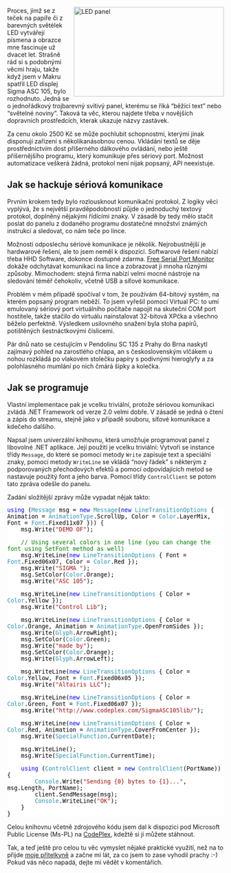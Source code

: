<!-- dcterms:identifier = aspnetcz#210 -->
<!-- dcterms:title = Ovládání LED panelu Sigma ASC 105 -->
<!-- dcterms:abstract = Sigma ASC 105 je LED panel, který se dá lacino koupit v Makru. Za cenu okolo 2500 Kč se může pochlubit schopnostmi, kterými jinak disponují zařízení s několikanásobnou cenou. Možnost automatizace veškerá žádná, protokol není nijak popsaný, API neexistuje. Hacknul jsem ho a napsal univerzální knihovnu, která umí s panelem spolupracovat. Akorát teď nevím co s ní :) -->
<!-- np9:categoryId = 7 -->
<!-- x4w:category = Software -->
<!-- np9:authorId = 1 -->
<!-- np9:authorEmail = michal.valasek@altairis.cz -->
<!-- dcterms:creator = Michal Altair Valášek -->
<!-- dcterms:created = 2008-09-18T07:53:00+02:00 -->
<!-- dcterms:date = 2008-09-18T07:53:00+02:00 -->

<p><img title="LED panel" style="border-right: 0px; border-top: 0px; margin: 0px 0px 0px 10px; border-left: 0px; border-bottom: 0px" height="208" alt="LED panel" src="https://www.cdn.altairis.cz/Blog/2008/20080917-20080918-ledpanel_3.png" width="349" align="right" border="0"> Proces, jímž se z teček na papíře či z barevných světélek LED vytvářejí písmena a obrazce mne fascinuje už dvacet let. Strašně rád si s podobnými věcmi hraju, takže když jsem v Makru spatřil LED displej Sigma ASC 105, bylo rozhodnuto. Jedná se o jednořádkový trojbarevný svítivý panel, kterému se říká “běžící text” nebo “světelné noviny”. Taková ta věc, kterou najdete třeba v novějších dopravních prostředcích, kterak ukazuje názvy zastávek.</p>  <p>Za cenu okolo 2500 Kč se může pochlubit schopnostmi, kterými jinak disponují zařízení s několikanásobnou cenou. Vkládání textů se děje prostřednictvím dost příšerného dálkového ovládání, nebo ještě příšernějšího programu, který komunikuje přes sériový port. Možnost automatizace veškerá žádná, protokol není nijak popsaný, API neexistuje.</p>  <h2>Jak se hackuje sériová komunikace</h2>  <p>Prvním krokem tedy bylo rozlousknout komunikační protokol. Z logiky věci vyplývá, že s největší pravděpodobností půjde o jednoduchý textový protokol, doplněný nějakými řídícími znaky. V zásadě by tedy mělo stačit poslat do panelu z dodaného programu dostatečné množství známých instrukcí a sledovat, co nám teče po lince.</p>  <p>Možností odposlechu sériové komunikace je několik. Nejrobustnější je hardwarové řešení, ale to jsem neměl k dispozici. Softwarové řešení nabízí třeba HHD Software, dokonce dostupné zdarma. <a href="http://www.serial-port-monitor.com/">Free Serial Port Monitor</a> dokáže odchytávat komunikaci na lince a zobrazovat ji mnoha různými způsoby. Mimochodem: stejná firma nabízí velmi mocné nástroje na sledování téměř čehokoliv, včetně USB a síťové komunikace.</p>  <p>Problém v mém případě spočíval v tom, že používám 64-bitový systém, na kterém popsaný program neběží. To jsem vyřešil pomocí Virtual PC: to umí emulovaný sériový port virtuálního počítače napojit na skuteční COM port hostitele, takže stačilo do virtuálu nainstalovat 32-bitová XPčka a všechno běželo perfektně. Výsledkem usilovného snažení byla stoha papírů, potištěných šestnáctkovými číslicemi.</p>  <p>Pár dnů nato se cestujícím v Pendolinu SC 135 z Prahy do Brna naskytl zajímavý pohled na zarostlého chlapa, an s československým vlčákem u nohou rozkládá po vlakovém stolečku papíry s podivnými hieroglyfy a za polohlasného mumlání po nich čmárá šipky a kolečka.</p>  <h2>Jak se programuje</h2>  <p>Vlastní implementace pak je vcelku triviální, protože sériovou komunikaci zvládá .NET Framework od verze 2.0 velmi dobře. V zásadě se jedná o čtení a zápis do streamu, stejně jako v případě souboru, síťové komunikace a kdečeho dalšího.</p>  <p>Napsal jsem univerzální knihovnu, která umožňuje programovat panel z libovolné .NET aplikace. Její použití je vcelku triviální: Vytvoří se instance třídy <code>Message</code>, do které se pomocí metody <code>Write</code> zapisuje text a speciální znaky, pomocí metody <code>WriteLine</code> se vkládá “nový řádek” s některým z podporovaných přechodových efektů a pomocí odpovídajících metod se nastavuje použitý font a jeho barva. Pomocí třídy <code>ControlClient</code> se potom tato zpráva odešle do panelu. </p>  <p>Zadání složitější zprávy může vypadat nějak takto:</p>  <div style="font-size: 10pt; background: white; color: black; font-family: consolas, monospace">   <p style="margin: 0px"><span style="color: blue">using</span> (<span style="color: #2b91af">Message</span> msg = <span style="color: blue">new</span> <span style="color: #2b91af">Message</span>(<span style="color: blue">new</span> <span style="color: #2b91af">LineTransitionOptions</span> { Animation = <span style="color: #2b91af">AnimationType</span>.ScrollUp, Color = <span style="color: #2b91af">Color</span>.LayerMix, Font = <span style="color: #2b91af">Font</span>.Fixed11x07 })) {</p>    <p style="margin: 0px">&#160;&#160;&#160; msg.Write(<span style="color: #a31515">&quot;DEMO OF&quot;</span>);</p>    <p style="margin: 0px">&#160;</p>    <p style="margin: 0px">&#160;&#160;&#160; <span style="color: green">// Using several colors in one line (you can change the font using SetFont method as well)</span></p>    <p style="margin: 0px">&#160;&#160;&#160; msg.WriteLine(<span style="color: blue">new</span> <span style="color: #2b91af">LineTransitionOptions</span> { Font = <span style="color: #2b91af">Font</span>.Fixed06x07, Color = <span style="color: #2b91af">Color</span>.Red });</p>    <p style="margin: 0px">&#160;&#160;&#160; msg.Write(<span style="color: #a31515">&quot;SIGMA &quot;</span>);</p>    <p style="margin: 0px">&#160;&#160;&#160; msg.SetColor(<span style="color: #2b91af">Color</span>.Orange);</p>    <p style="margin: 0px">&#160;&#160;&#160; msg.Write(<span style="color: #a31515">&quot;ASC 105&quot;</span>);</p>    <p style="margin: 0px">&#160;</p>    <p style="margin: 0px">&#160;&#160;&#160; msg.WriteLine(<span style="color: blue">new</span> <span style="color: #2b91af">LineTransitionOptions</span> { Color = <span style="color: #2b91af">Color</span>.Yellow });</p>    <p style="margin: 0px">&#160;&#160;&#160; msg.Write(<span style="color: #a31515">&quot;Control Lib&quot;</span>);</p>    <p style="margin: 0px">&#160;</p>    <p style="margin: 0px">&#160;&#160;&#160; msg.WriteLine(<span style="color: blue">new</span> <span style="color: #2b91af">LineTransitionOptions</span> { Color = <span style="color: #2b91af">Color</span>.Orange, Animation = <span style="color: #2b91af">AnimationType</span>.OpenFromSides });</p>    <p style="margin: 0px">&#160;&#160;&#160; msg.Write(<span style="color: #2b91af">Glyph</span>.ArrowRight);</p>    <p style="margin: 0px">&#160;&#160;&#160; msg.SetColor(<span style="color: #2b91af">Color</span>.Green);</p>    <p style="margin: 0px">&#160;&#160;&#160; msg.Write(<span style="color: #a31515">&quot;made by&quot;</span>);</p>    <p style="margin: 0px">&#160;&#160;&#160; msg.SetColor(<span style="color: #2b91af">Color</span>.Orange);</p>    <p style="margin: 0px">&#160;&#160;&#160; msg.Write(<span style="color: #2b91af">Glyph</span>.ArrowLeft);</p>    <p style="margin: 0px">&#160;</p>    <p style="margin: 0px">&#160;&#160;&#160; msg.WriteLine(<span style="color: blue">new</span> <span style="color: #2b91af">LineTransitionOptions</span> { Color = <span style="color: #2b91af">Color</span>.Yellow, Font = <span style="color: #2b91af">Font</span>.Fixed06x05 });</p>    <p style="margin: 0px">&#160;&#160;&#160; msg.Write(<span style="color: #a31515">&quot;Altairis LLC&quot;</span>);</p>    <p style="margin: 0px">&#160;</p>    <p style="margin: 0px">&#160;&#160;&#160; msg.WriteLine(<span style="color: blue">new</span> <span style="color: #2b91af">LineTransitionOptions</span> { Color = <span style="color: #2b91af">Color</span>.Green, Font = <span style="color: #2b91af">Font</span>.Fixed06x07 });</p>    <p style="margin: 0px">&#160;&#160;&#160; msg.Write(<span style="color: #a31515">&quot;http://www.codeplex.com/SigmaASC105lib/&quot;</span>);</p>    <p style="margin: 0px">&#160;</p>    <p style="margin: 0px">&#160;&#160;&#160; msg.WriteLine(<span style="color: blue">new</span> <span style="color: #2b91af">LineTransitionOptions</span> { Color = <span style="color: #2b91af">Color</span>.Red, Animation = <span style="color: #2b91af">AnimationType</span>.CoverFromCenter });</p>    <p style="margin: 0px">&#160;&#160;&#160; msg.Write(<span style="color: #2b91af">SpecialFunction</span>.CurrentDate);</p>    <p style="margin: 0px">&#160;</p>    <p style="margin: 0px">&#160;&#160;&#160; msg.WriteLine();</p>    <p style="margin: 0px">&#160;&#160;&#160; msg.Write(<span style="color: #2b91af">SpecialFunction</span>.CurrentTime);</p>    <p style="margin: 0px">&#160;</p>    <p style="margin: 0px">&#160;&#160;&#160; <span style="color: blue">using</span> (<span style="color: #2b91af">ControlClient</span> client = <span style="color: blue">new</span> <span style="color: #2b91af">ControlClient</span>(PortName)) {</p>    <p style="margin: 0px">&#160;&#160;&#160;&#160;&#160;&#160;&#160; <span style="color: #2b91af">Console</span>.Write(<span style="color: #a31515">&quot;Sending {0} bytes to {1}...&quot;</span>, msg.Length, PortName);</p>    <p style="margin: 0px">&#160;&#160;&#160;&#160;&#160;&#160;&#160; client.SendMessage(msg);</p>    <p style="margin: 0px">&#160;&#160;&#160;&#160;&#160;&#160;&#160; <span style="color: #2b91af">Console</span>.WriteLine(<span style="color: #a31515">&quot;OK&quot;</span>);</p>    <p style="margin: 0px">&#160;&#160;&#160; }</p>    <p style="margin: 0px">}</p> </div>  <p>  <p>Celou knihovnu včetně zdrojového kódu jsem dal k dispozici pod Microsoft Public License (Ms-PL) na <a href="http://www.codeplex.com/SigmaASC105lib/">CodePlex</a>, kdežtě si ji můžete stáhnout.</p>  <p>Tak, a teď ještě pro celou tu věc vymyslet nějaké praktické využití, než na to přijde <a href="http://www.bestijka.cz/">moje přítelkyně</a> a začne mi lát, za co jsem to zase vyhodil prachy :-) Pokud vás něco napadá, dejte mi vědět v komentářích.</p>